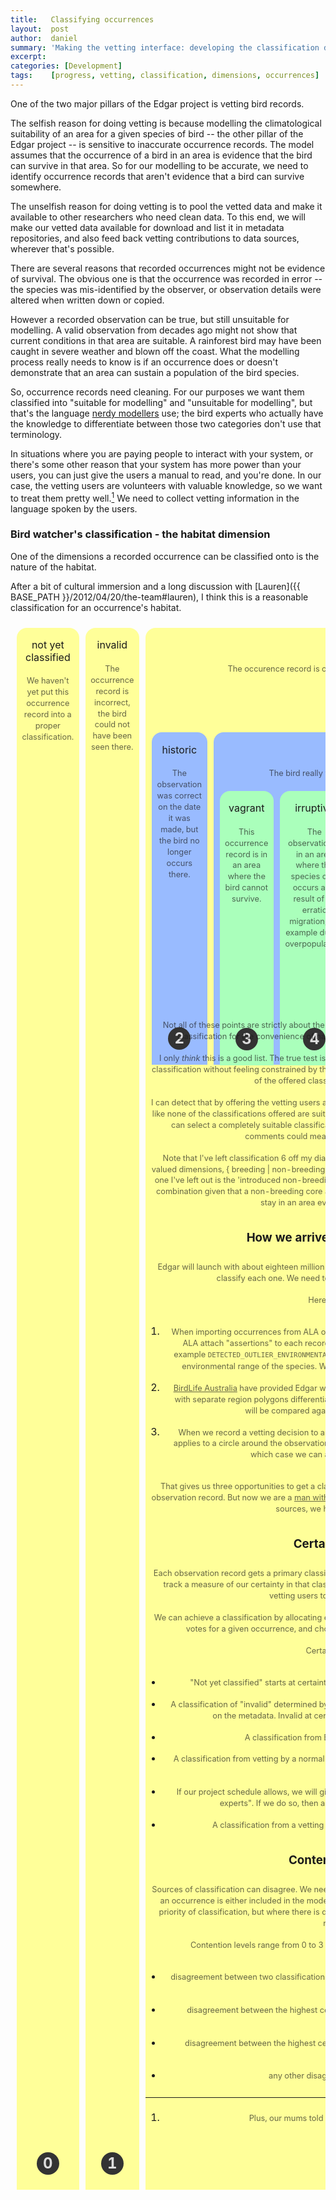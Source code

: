 ```yaml
---
title:   Classifying occurrences
layout:  post
author:  daniel
summary: 'Making the vetting interface: developing the classification dimensions for occurrences'
excerpt: 
categories: [Development]
tags:    [progress, vetting, classification, dimensions, occurrences]
---
```


One of the two major pillars of the Edgar project is vetting bird records.

The selfish reason for doing vetting is because modelling
the climatological suitability of an area for a given species of bird -- the
other pillar of the Edgar project -- 
is sensitive to inaccurate occurrence records.  The model assumes that
the occurrence of a bird in an area is evidence that the bird can 
survive in that area.  So for our modelling to be accurate, we need to
identify occurrence records that aren't evidence that a bird can
survive somewhere.

The unselfish reason for doing vetting is to pool the vetted data and make
it available to other researchers who need clean data.  To this end, we
will make our vetted data available for download and list it in metadata 
repositories, and also feed back vetting contributions to data sources, wherever
that's possible.

There are several reasons that recorded occurrences might not be evidence of
survival.  The obvious one is that the occurrence was recorded in error
-- the species was mis-identified by the observer, or observation details
were altered when written down or copied.

However a recorded observation can be true, but still unsuitable for 
modelling.  A valid observation from decades ago might not show that 
current conditions in that area are suitable.  A rainforest bird may have
been caught in severe weather and blown off the coast.  What the
modelling process really needs to know is if an occurrence does or 
doesn't demonstrate that an area can sustain a population of the bird 
species.

So, occurrence records need cleaning.  For our purposes we want them
classified into "suitable for modelling" and "unsuitable for modelling",
but that's the language 
[nerdy modellers](http://www.jjvanderwal.com/publications) use; the 
bird experts who actually have the knowledge to differentiate between 
those two categories don't use that terminology.

In situations where you are paying people to interact with your system,
or there's some other reason that your system has more power than your
users, you can just give the users a manual to read, and you're done.  In
our case, the vetting users are volunteers with valuable knowledge, so
we want to treat them pretty well.[^1]  We need to collect vetting
information in the language spoken by the users.

[^1]: Plus, our mums told us we should always treat everyone well.

### Bird watcher's classification - the habitat dimension

One of the dimensions a recorded occurrence can be classified onto is
the nature of the habitat.

After a bit of cultural immersion and a long discussion with 
[Lauren]({{ BASE_PATH }}/2012/04/20/the-team#lauren), I think this is
a reasonable classification for an occurrence's habitat.

<style>
    table.occurrenceclassification {
        border-spacing: 0.666em;
        border-collapse: separate;
        margin: 0;
    }

    table.occurrenceclassification table {
        border-collapse: separate;
        border-spacing: 0.666em;
        margin: 0 0 -5.666em;
    }

    .occurrenceclassification td { 
        position: relative;
        vertical-align: top;
        text-align: center;
        padding: 0.5em 0 5em;
        -webkit-border-top-left-radius: 1em;
        -webkit-border-top-right-radius: 1em;
        -moz-border-radius-topleft: 1em;
        -moz-border-radius-topright: 1em;
        border-top-left-radius: 1em;
        border-top-right-radius: 1em;
    }
/* grey levels
    .occurrenceclassification td { background-color: #eee; }
    .occurrenceclassification td td { background-color: #ddd; }
    .occurrenceclassification td td td { background-color: #ccc; }
    .occurrenceclassification td td td td { background-color: #bbb; }
*/

/* alternating grey
    .occurrenceclassification td { background-color: #eee; }
    .occurrenceclassification td td { background-color: #ccc; }
    .occurrenceclassification td td td { background-color: #eee; }
    .occurrenceclassification td td td td { background-color: #ccc; }
*/

    .occurrenceclassification td { background-color: #ff9; }
    .occurrenceclassification td td { background-color: #9bf; }
    .occurrenceclassification td td td { background-color: #afb; }
    .occurrenceclassification td td td td { background-color: #eae; }

    .occurrenceclassification h1, .occurrenceclassification p {
        margin: 0;
        padding: 0.666em;
        line-height: 1.4em;
        font-size: inherit;
        font-weight: inherit;
    }
    .occurrenceclassification h1 {
        line-height: 1.2em;
    }

    .occurrenceclassification p {
        font-size: 80%;
        opacity: 0.66;
    }

    .occurrenceclassification span.category {
        position: absolute;
        font-size: 150%;
        line-height: 1.5em;
        font-weight: bold;
        width: 1.5em;
        height: 1.5em;
        background: #333;
        color: #ddd;
        bottom: 1em;
        left: 50%;
        margin: 0 0 0 -0.75em;
        -webkit-border-radius: 50%;
        -moz-border-radius: 50%;
        border-radius: 50%;        
    }
</style>
<table class="occurrenceclassification">
    <tr>
        <td>
            <h1>not yet classified</h1>
            <p>
                We haven't yet put this occurrence record into a proper classification.
            </p>
            <span class="category">0</span>
        </td><td>
            <h1>invalid</h1>
            <p>
                The occurrence record is incorrect, the bird could not have been seen there.
            </p>
            <span class="category">1</span>
        </td><td>
            <h1>valid</h1>
            <p>
                The occurence record is correct &ndash; the bird really was seen in that spot.
            </p>
            <table><tr>
                <td>
                    <h1>historic</h1>
                    <p>
                        The observation was correct on the date it was
                        made, but the bird no longer occurs there.
                    </p>
                    <span class="category">2</span>
                </td><td>
                    <h1>current</h1>
                    <p>
                        The bird really was seen in that spot, and still
                        occurs there today.
                    </p>
                    <table><tr>
                        <td>
                            <h1>vagrant</h1>
                            <p>
                                This occurrence record is in an area where 
                                the bird cannot survive.
                            </p>
                            <span class="category">3</span>
                        </td><td>
                            <h1>irruptive</h1>
                            <p>
                                The observation is in an area where the 
                                species only occurs as a result of 
                                an erratic migration, for example due to 
                                overpopulation.
                            </p>
                            <span class="category">4</span>
                        </td><td>
                            <h1>core</h1>
                            <p>
                                This occurrence record is in an area where 
                                the bird can survive and the species persist.
                            </p>
                            <table><tr>
                                <td>
                                    <h1>non-breeding</h1>
                                    <p>
                                        The bird is a migratory species that does
                                        not breed in the area.
                                    </p>
                                    <span class="category">5</span>
                                </td><td>
                                    <h1>breeding (and non-migratory)</h1>
                                    <p>
                                        The bird breeds in this area.  If it is a
                                        non-migratory species, it lives here all
                                        year round.
                                    </p>
                                    <span class="category">7</span>
                                </td><td>
                                    <h1>introduced breeding (and non-migratory)</h1>
                                    <p>
                                        The bird breeds in this area, but was introduced
                                        and did not occur here naturally.
                                    </p>
                                    <span class="category">8</span>
                                </td>
                            </tr></table>
                        </td>
                    </tr></table>
                </td>

            </tr></table>
        </td>
    </tr>
</table>

Not all of these points are strictly about the habitat, but I've
sacrificed the pleasure of seeing a nice clean classification for 
the convenience of having a single dimension for our volunteers
to interact with.

I only _think_ this is a good list.  The true test is if our 
volunteer bird experts feel like they can choose the right 
classification without feeling constrained 
by the list they have to choose from.  Conversely, it's a bad 
list if none of the offered classifications match the expert's
opinion.

I<a id="commentsmeasure"> </a>can detect that by offering the vetting users a comments box 
as well as a classification selector.  If a user feels like none
of the classifications offered are suitable, they're more likely
to write an explanatory comment; if they can select a completely
suitable classification, they're less likely to comment.  So a
high frequency of comments could mean we need to rework our
classifications.

Note that I've left classification 6 off my diagram.  The last
three pinkish ones are combinations of two bi-valued dimensions,
{ breeding | non-breeding } and { introduced | natural }, which
should give four results.  The one I've left out is the 
'introduced non-breeding' combination, which Lauren suggested
was an unreasonable combination given that a non-breeding core
area implies a migratory bird, and migratory birds are unlikely
to stay in an area even once they've been "introduced".

### How we arrive at an initial classification

Edgar will launch with about eighteen million occurrences.
That's too many to rely on volunteer vettings that classify 
each one.  We need to have some way to auto-classify 
occurrences.

Here's how we plan to do it:

1. When importing occurrences from ALA or some other source,
examine the metadata for that occurrence.  ALA attach 
"assertions" to each recorded observation, some of which 
refer to apparent validity, for example <code>DETECTED_OUTLIER_ENVIRONMENTAL</code>
which is attached to an observation that is outside the normal
environmental range of the species.  We can apply an initial
guess at validity using those assertions.

1. [BirdLife Australia](http://www.birdlife.org.au/) have
provided Edgar with the accepted ranges for bird species as
geographic regions, with separate region polygons differentiating
ranges that are core, irruptive, etc.  Incoming observations
will be compared against those regions to suggest 
classifications.

1. When we record a vetting decision to apply to a observation,
we will assume the vetting classification applies to a circle
around the observation.  So a new occurrence may fall into a
previously vetted area, in which case we can apply the 
classification given in the vetting.

That gives us three opportunities to get a classification 
before we ask a volunteer bird expert to look at the 
observation record.  But now we are a
[man with two watches](http://en.wikipedia.org/wiki/Segal's_law);
if we get differing classifications from our various sources,
we have some ambiguity to resolve.

### Certainty classification

Each observation record gets a primary classification 
about the observation's validity and habitat.  We will also
track a measure of our certainty in that classification.
Later we may use certainty to draw the attention of vetting
users to classifications we aren't sure of.

We can achieve a classification by allocating each classifying
mechanism a certainty level, then collecting the votes for
a given occurrence, and choosing the classification with the
highest certainty level.

Certainty ranges from 0 to 6.

- "Not yet classified" starts at certainty level 1 (I'm 
reserving 0 for some future
"[wtf!?](http://google.com/search?q=%22why+the+face%22+%22modern+family%22)"
situation).

- A classification of "invalid" determined by metadata about
the occurrence may be 2 or higher, depending on the metadata.
Invalid at certainty levels 4 and 5 might not be shown on 
the map.

- A classification from BirdLife polygons gives a certainty
level of 2.

- A classification from vetting by a normal user will give
certainty level 3.  If there are multiple vettings, the most
recent one wins.

- If our project schedule allows, we will give admin users the
ability to mark some users are "recognised experts".  If we
do so, then a vetting by an expert user will give certainty
level 4.

- A classification from a vetting entered by an admin user
gives a certainty level of 6.

### Contention classification

Sources of classification can disagree.  We need a single 
primary classification to serve our modelling needs &mdash; 
an occurrence is either included in the modelling or not
&mdash; so our classification strategy enforces a precise
priority of classification, but where there is disagreement
we want an admin user to investigate further, and resolve the
conflict.

Contention levels range from 0 to 3 and is calculated by
looking at the classification votes.

- disagreement between two classification votes where both
are at the highest level of certainty is a level 3 contention.

- disagreement between the highest certainty vote and a 
certainty vote one point lower is a level 2 contention.

- disagreement between the highest certainty vote and a 
vote two certainty points lower is a level 1 contention.

- any other disagreement is considered uncontentious.

